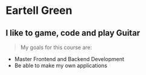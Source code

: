 # Eartell Green

## I like to game, code and play Guitar
>
> My goals for this course are:

* Master Frontend and Backend Development
* Be able to make my own applications
